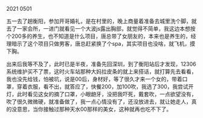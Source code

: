 2021 0501

五一去了趟衡阳，参加开哥婚礼，是在村里的，晚上商量着准备去城里洗个脚，就去了一家会所，一进门就看见一个大波js露出胸部，就觉得不简单，我这边本想按个200多的养生，也不知道是什么项目，唐总带了女朋友的，本来也是养生的，经理暗示了这个项目只做男客，唐总赶紧换了个spa，其实项目也没啥，就飞机，摸下胸。

出来后我等不及了，此时已是半夜，准备先回深圳，到了衡阳站后才发现，12306系统维护买不了票，这时火车站那种大妈拉皮条的就上来搭话，就打算先去看看，我也没先给钱，怕被坑，说是00后，身材好，等了很久才来一个女的，带着口罩，穿着衣服，看不出，就答应了，快餐200，加100吹，我选了300，我尝试开灯，此时看见这女的摘了口罩，小眼龅牙，没把我吓死，戴套吹，一点欲望没有，吹了很久微微硬，就准备做了，我一点心情没有了，还没放进去，就让她走人，真的没意思，当你接触过那种天水00那样的美女，这种就再也吃不下了。

